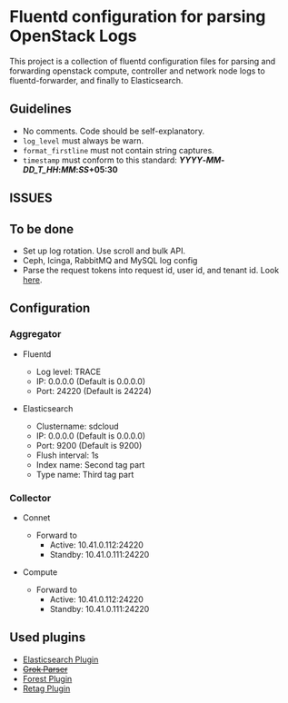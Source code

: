 # Fluentd configuration for parsing OpenStack Logs

This project is a collection of fluentd configuration files for parsing and forwarding openstack compute, controller and network node logs to fluentd-forwarder, and finally to Elasticsearch.

## Guidelines
- No comments. Code should be self-explanatory.
- `log_level` must always be warn.
- `format_firstline` must not contain string captures.
- `timestamp` must conform to this standard: **_YYYY_-_MM_-_DD_T_HH_:_MM_:_SS_+05:30**

## ISSUES


## To be done
- Set up log rotation. Use scroll and bulk API.
- Ceph, Icinga, RabbitMQ and MySQL log config
- Parse the request tokens into request id, user id, and tenant id. Look [here](https://review.openstack.org/cat/114485%2C1%2Ctools/ansible-openstack-log/templates/etc/td-agent/td_agent.conf%5E0).

## Configuration
### Aggregator
- Fluentd
  - Log level: TRACE
  - IP: 0.0.0.0 (Default is 0.0.0.0)
  - Port: 24220 (Default is 24224)

- Elasticsearch
  - Clustername: sdcloud
  - IP: 0.0.0.0 (Default is 0.0.0.0)
  - Port: 9200 (Default is 9200)
  - Flush interval: 1s
  - Index name: Second tag part
  - Type name: Third tag part

### Collector
- Connet
  - Forward to
    - Active: 10.41.0.112:24220
    - Standby: 10.41.0.111:24220

- Compute
  - Forward to
    - Active: 10.41.0.112:24220
    - Standby: 10.41.0.111:24220

## Used plugins
- [Elasticsearch Plugin](https://github.com/uken/fluent-plugin-elasticsearch)
- ~~[Grok Parser](https://github.com/kiyoto/fluent-plugin-grok-parser)~~
- [Forest Plugin](https://github.com/tagomoris/fluent-plugin-forest)
- [Retag Plugin](https://github.com/algas/fluent-plugin-retag)
